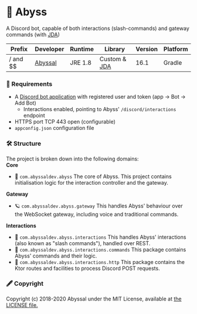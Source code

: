 # 💚 Abyss
A Discord bot, capable of both interactions (slash-commands) and gateway commands (with [JDA](https://github.com/DV8FromTheWorld/JDA))
  
| Prefix     | Developer | Runtime   | Library                                    | Version | Platform |
|------------|-----------|--------------------|--------------------------------------------|-|-|
| / and $$    | [Abyssal](https://github.com/abyssal) | JRE 1.8 | Custom & [JDA](https://github.com/DV8FromTheWorld/JDA) | 16.1 | Gradle |
  
### 👮‍ Requirements
- A [Discord bot application](https://discordapp.com/developers/applications/) with registered user and token (app -> Bot -> Add Bot)
    - Interactions enabled, pointing to Abyss' `/discord/interactions` endpoint
- HTTPS port TCP 443 open (configurable)
- `appconfig.json` configuration file

### 🛠 Structure
The project is broken down into the following domains:     
**Core** 
- 💚 `com.abyssaldev.abyss` The core of Abyss. This project contains initialisation logic for the interaction controller and the gateway.

**Gateway**  
- 🪐 `com.abyssaldev.abyss.gateway` This handles Abyss' behaviour over the WebSocket gateway, including voice and traditional commands.
  
**Interactions**
- 🤝 `com.abyssaldev.abyss.interactions` This handles Abyss' interactions (also known as "slash commands"), handled over REST.  
- 🎫 `com.abyssaldev.abyss.interactions.commands` This package contains Abyss' commands and their logic.  
- 🧼 `com.abyssaldev.abyss.interactions.http` This package contains the Ktor routes and facilities to process Discord POST requests.
  
### 🖋 Copyright
Copyright (c) 2018-2020 Abyssal under the MIT License, available at [the LICENSE file.](LICENSE.md)  
